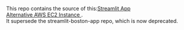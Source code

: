 This repo contains the source of this:[Streamlit App ](https://sgoede-streamlit-california-app-cali-xit4sv.streamlit.app/)<br>
[Alternative AWS EC2 Instance ](http://34.222.126.93:8501/).<br>
It supersede the streamlit-boston-app repo, which is now deprecated.
